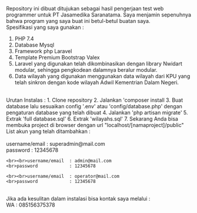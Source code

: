 Repository ini dibuat ditujukan sebagai hasil pengerjaan test web programmer untuk  PT Jasamedika Saranatama.
Saya menjamin sepenuhnya bahwa program yang saya buat ini betul-betul buatan saya.
<br>
Spesifikasi yang saya gunakan : <br>
1. PHP  7.4
2. Database Mysql
3. Framework php Laravel
4. Template Premium Bootstrap Valex
5. Laravel yang digunakan telah dikombinasikan dengan library Nwidart modular, sehingga pengkodean dalamnya beralur modular.
6. Data wilayah yang digunakan menggunakan data wilayah dari KPU yang telah sinkron dengan kode wilayah Adwil Kementrian Dalam Negeri.

<br>
Urutan Instalas : 
1. Clone repository
2. Jalankan 'composer install
3. Buat database lalu sesuaikan config '.env' atau 'config/database.php' dengan pengaturan database yang telah dibuat
4. Jalankan 'php artisan migrate'
5. Extrak  'full database.sql' 
6. Extrak  'wilayahs.sql'
7. Sekarang Anda bisa membuka project di browser dengan url "localhost/[namaproject]/public"
    <br>
    List akun yang telah ditambahkan : 
    <br><br>username/email  : superadmin@mail.com
    <br>password            : 12345678
    
    <br><br>username/email  : admin@mail.com
    <br>password            : 12345678
    
    <br><br>username/email  : operator@mail.com
    <br>password            : 12345678

<br>
Jika ada kesulitan dalam instalasi bisa kontak saya melalui : <br>
WA : 085156375378
